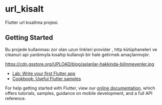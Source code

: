 # url_kisalt

Flutter url kısaltma projesi.

## Getting Started

Bu projede kullanması zor olan uzun linkleri provider , http kütüphaneleri ve
cleanuri api yardımıyla kısaltıp kullanışlı bir hale getirmek amaçlanmıştır.

https://cdn.gsstore.org/UPLOAD/blog/aslanlar-hakkinda-bilinmeyenler.jpg

- [Lab: Write your first Flutter app](https://flutter.dev/docs/get-started/codelab)
- [Cookbook: Useful Flutter samples](https://flutter.dev/docs/cookbook)

For help getting started with Flutter, view our
[online documentation](https://flutter.dev/docs), which offers tutorials,
samples, guidance on mobile development, and a full API reference.
